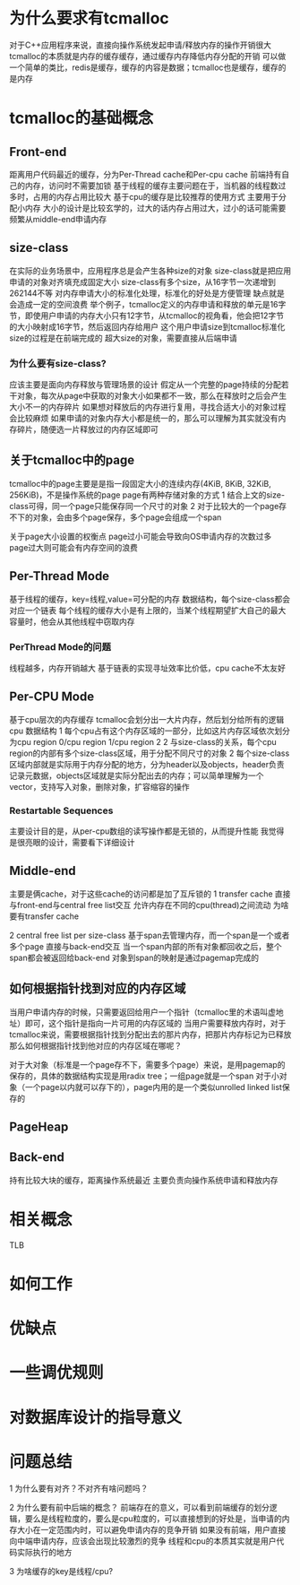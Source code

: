 # 为什么要求有tcmalloc
对于C++应用程序来说，直接向操作系统发起申请/释放内存的操作开销很大
tcmalloc的本质就是内存的缓存缓存，通过缓存内存降低内存分配的开销
可以做一个简单的类比，redis是缓存，缓存的内容是数据；tcmalloc也是缓存，缓存的是内存


# tcmalloc的基础概念

## Front-end
距离用户代码最近的缓存，分为Per-Thread cache和Per-cpu cache
前端持有自己的内存，访问时不需要加锁
基于线程的缓存主要问题在于，当机器的线程数过多时，占用的内存占用比较大
基于cpu的缓存是比较推荐的使用方式
主要用于分配小内存
大小的设计是比较玄学的，过大的话内存占用过大，过小的话可能需要频繁从middle-end申请内存

## size-class
在实际的业务场景中，应用程序总是会产生各种size的对象
size-class就是把应用申请的对象对齐填充成固定大小
size-class有多个size，从16字节一次递增到262144不等
对内存申请大小的标准化处理，标准化的好处是方便管理
缺点就是会造成一定的空间浪费
举个例子，tcmalloc定义的内存申请和释放的单元是16字节，即使用户申请的内存大小只有12字节，从tcmalloc的视角看，他会把12字节的大小映射成16字节，然后返回内存给用户
这个用户申请size到tcmalloc标准化size的过程是在前端完成的
超大size的对象，需要直接从后端申请

### 为什么要有size-class?
应该主要是面向内存释放与管理场景的设计
假定从一个完整的page持续的分配若干对象，每次从page中获取的对象大小如果都不一致，那么在释放时之后会产生大小不一的内存碎片
如果想对释放后的内存进行复用，寻找合适大小的对象过程会比较麻烦
如果申请的对象内存大小都是统一的，那么可以理解为其实就没有内存碎片，随便选一片释放过的内存区域即可

## 关于tcmalloc中的page
tcmalloc中的page主要是是指一段固定大小的连续内存(4KiB, 8KiB, 32KiB, 256KiB)，不是操作系统的page
page有两种存储对象的方式
1 结合上文的size-class可得，同一个page只能保存同一个尺寸的对象
2 对于比较大的一个page存不下的对象，会由多个page保存，多个page会组成一个span

关于page大小设置的权衡点
page过小可能会导致向OS申请内存的次数过多
page过大则可能会有内存空间的浪费

## Per-Thread Mode
基于线程的缓存，key=线程,value=可分配的内存
数据结构，每个size-class都会对应一个链表
每个线程的缓存大小是有上限的，当某个线程期望扩大自己的最大容量时，他会从其他线程中窃取内存

### PerThread Mode的问题
线程越多，内存开销越大
基于链表的实现寻址效率比价低，cpu cache不太友好

## Per-CPU Mode
基于cpu层次的内存缓存
tcmalloc会划分出一大片内存，然后划分给所有的逻辑cpu
数据结构
1 每个cpu占有这个内存区域的一部分，比如这片内存区域依次划分为cpu region 0/cpu region 1/cpu region 2
2 与size-class的关系，每个cpu region的内部有多个size-class区域，用于分配不同尺寸的对象
2 每个size-class区域内部就是实际用于内存分配的地方，分为header以及objects，header负责记录元数据，objects区域就是实际分配出去的内存；可以简单理解为一个vector<T>，支持写入对象，删除对象，扩容缩容的操作

### Restartable Sequences
主要设计目的是，从per-cpu数组的读写操作都是无锁的，从而提升性能
我觉得是很亮眼的设计，需要看下详细设计

## Middle-end
主要是俩cache，对于这些cache的访问都是加了互斥锁的
1 transfer cache
直接与front-end与central free list交互
允许内存在不同的cpu(thread)之间流动
为啥要有transfer cache

2 central free list per size-class
基于span去管理内存，而一个span是一个或者多个page
直接与back-end交互
当一个span内部的所有对象都回收之后，整个span都会被返回给back-end
对象到span的映射是通过pagemap完成的


## 如何根据指针找到对应的内存区域
当用户申请内存的时候，只需要返回给用户一个指针（tcmalloc里的术语叫虚地址）即可，这个指针是指向一片可用的内存区域的
当用户需要释放内存时，对于tcmalloc来说，需要根据指针找到分配出去的那片内存，把那片内存标记为已释放
那么如何根据指针找到他对应的内存区域在哪呢？

对于大对象（标准是一个page存不下，需要多个page）来说，是用pagemap的保存的，具体的数据结构实现是用radix tree；一组page就是一个span
对于小对象（一个page以内就可以存下的），page内用的是一个类似unrolled linked list保存的


## PageHeap

## Back-end
持有比较大块的缓存，距离操作系统最近
主要负责向操作系统申请和释放内存


# 相关概念
TLB


# 如何工作

# 优缺点

# 一些调优规则

# 对数据库设计的指导意义

# 问题总结
1 为什么要有对齐？不对齐有啥问题吗？


2 为什么要有前中后端的概念？
前端存在的意义，可以看到前端缓存的划分逻辑，要么是线程粒度的，要么是cpu粒度的，可以直接想到的好处是，当申请的内存大小在一定范围内时，可以避免申请内存的竞争开销
如果没有前端，用户直接向中端申请内存，应该会出现比较激烈的竞争
线程和cpu的本质其实就是用户代码实际执行的地方

3 为啥缓存的key是线程/cpu?